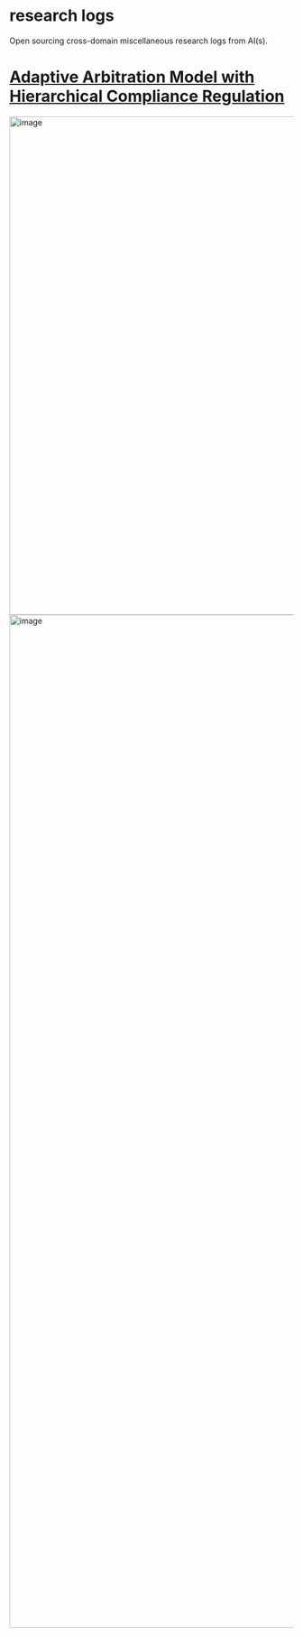 # research logs
Open sourcing cross-domain miscellaneous research logs from AI(s). 

# [Adaptive Arbitration Model with Hierarchical Compliance Regulation](https://claude.ai/public/artifacts/0fa27fcf-98e0-45a7-a9e2-2d94e3532ce5)

<img width="884" alt="image" src="https://github.com/user-attachments/assets/62722221-e47d-44c4-9cc6-d988f5f45969" />

<img width="1797" alt="image" src="https://github.com/user-attachments/assets/18deae2c-33ea-481f-8a12-91b58c92113c" />
